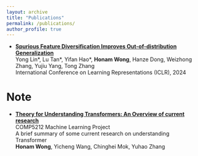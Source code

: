 ```yaml
---
layout: archive
title: "Publications"
permalink: /publications/
author_profile: true
---
```


<!-- - [**Physics-Informed Learning Interpolates Well in Fixed Dimension: Inductive Bias and Benign Overfitting**]
 <br /> **Honam Wong**, Wendao Wu, Fanghui Liu, Yiping Lu
 <br /> Submitted. -->

- [**Spurious Feature Diversification Improves Out-of-distribution Generalization**](https://arxiv.org/pdf/2309.17230.pdf)
 <br /> Yong Lin*, Lu Tan\*, Yifan Hao\*, **Honam Wong**, Hanze Dong, Weizhong Zhang, Yujiu Yang, Tong Zhang
 <br /> International Conference on Learning Representations (ICLR), 2024 

Note
======
- [**Theory for Understanding Transformers: An Overview of current research**](../files/comp5212.pdf)
<br /> COMP5212 Machine Learning Project
<br /> A brief summary of some current research on understanding Transformer
<br /> **Honam Wong**, Yicheng Wang, Chinghei Mok, Yuhao Zhang